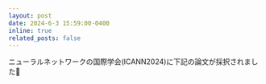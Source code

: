 ```yaml
---
layout: post
date: 2024-6-3 15:59:00-0400
inline: true
related_posts: false
---
```


ニューラルネットワークの国際学会(ICANN2024)に下記の論文が採択されました🎉
